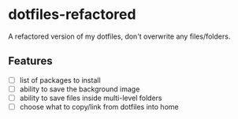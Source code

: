 # dotfiles-refactored

A refactored version of my dotfiles, don't overwrite any files/folders.

## Features

- [ ] list of packages to install
- [ ] ability to save the background image
- [ ] ability to save files inside multi-level folders
- [ ] choose what to copy/link from dotfiles into home
